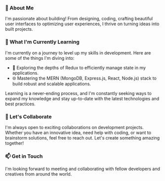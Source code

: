 <!-- Hey there! Welcome to my GitHub profile 👋 -->

### 👀 About Me

I'm passionate about building! From designing, coding, crafting beautiful user interfaces to optimizing user experiences, I thrive on turning ideas into built projects. 

### 🌱 What I'm Currently Learning

I'm currently on a journey to level up my skills in development. Here are some of the things I'm diving into:

- 🚀 Exploring the depths of Redux to efficiently manage state in my applications.
- 🌐 Mastering the MERN (MongoDB, Express.js, React, Node.js) stack to build robust and scalable applications.

Learning is a never-ending process, and I'm constantly seeking ways to expand my knowledge and stay up-to-date with the latest technologies and best practices.

### 💞️ Let's Collaborate

I'm always open to exciting collaborations on development projects. Whether you have an innovative idea, need help with coding, or want to brainstorm solutions, feel free to reach out. Let's create something amazing together!

### 📫 Get in Touch

I'm looking forward to meeting and collaborating with fellow developers and creatives from around the world.


